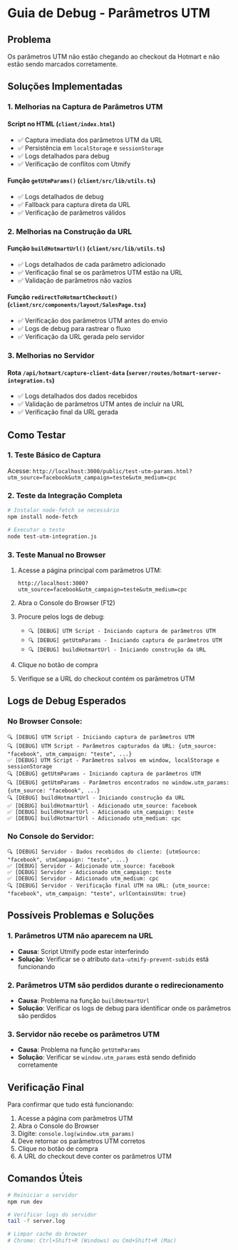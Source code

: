 # Guia de Debug - Parâmetros UTM

## Problema
Os parâmetros UTM não estão chegando ao checkout da Hotmart e não estão sendo marcados corretamente.

## Soluções Implementadas

### 1. Melhorias na Captura de Parâmetros UTM

#### Script no HTML (`client/index.html`)
- ✅ Captura imediata dos parâmetros UTM da URL
- ✅ Persistência em `localStorage` e `sessionStorage`
- ✅ Logs detalhados para debug
- ✅ Verificação de conflitos com Utmify

#### Função `getUtmParams()` (`client/src/lib/utils.ts`)
- ✅ Logs detalhados de debug
- ✅ Fallback para captura direta da URL
- ✅ Verificação de parâmetros válidos

### 2. Melhorias na Construção da URL

#### Função `buildHotmartUrl()` (`client/src/lib/utils.ts`)
- ✅ Logs detalhados de cada parâmetro adicionado
- ✅ Verificação final se os parâmetros UTM estão na URL
- ✅ Validação de parâmetros não vazios

#### Função `redirectToHotmartCheckout()` (`client/src/components/layout/SalesPage.tsx`)
- ✅ Verificação dos parâmetros UTM antes do envio
- ✅ Logs de debug para rastrear o fluxo
- ✅ Verificação da URL gerada pelo servidor

### 3. Melhorias no Servidor

#### Rota `/api/hotmart/capture-client-data` (`server/routes/hotmart-server-integration.ts`)
- ✅ Logs detalhados dos dados recebidos
- ✅ Validação de parâmetros UTM antes de incluir na URL
- ✅ Verificação final da URL gerada

## Como Testar

### 1. Teste Básico de Captura
Acesse: `http://localhost:3000/public/test-utm-params.html?utm_source=facebook&utm_campaign=teste&utm_medium=cpc`

### 2. Teste da Integração Completa
```bash
# Instalar node-fetch se necessário
npm install node-fetch

# Executar o teste
node test-utm-integration.js
```

### 3. Teste Manual no Browser
1. Acesse a página principal com parâmetros UTM:
   ```
   http://localhost:3000?utm_source=facebook&utm_campaign=teste&utm_medium=cpc
   ```

2. Abra o Console do Browser (F12)
3. Procure pelos logs de debug:
   - `🔍 [DEBUG] UTM Script - Iniciando captura de parâmetros UTM`
   - `🔍 [DEBUG] getUtmParams - Iniciando captura de parâmetros UTM`
   - `🔍 [DEBUG] buildHotmartUrl - Iniciando construção da URL`

4. Clique no botão de compra
5. Verifique se a URL do checkout contém os parâmetros UTM

## Logs de Debug Esperados

### No Browser Console:
```
🔍 [DEBUG] UTM Script - Iniciando captura de parâmetros UTM
🔍 [DEBUG] UTM Script - Parâmetros capturados da URL: {utm_source: "facebook", utm_campaign: "teste", ...}
✅ [DEBUG] UTM Script - Parâmetros salvos em window, localStorage e sessionStorage
🔍 [DEBUG] getUtmParams - Iniciando captura de parâmetros UTM
🔍 [DEBUG] getUtmParams - Parâmetros encontrados no window.utm_params: {utm_source: "facebook", ...}
🔍 [DEBUG] buildHotmartUrl - Iniciando construção da URL
✅ [DEBUG] buildHotmartUrl - Adicionado utm_source: facebook
✅ [DEBUG] buildHotmartUrl - Adicionado utm_campaign: teste
✅ [DEBUG] buildHotmartUrl - Adicionado utm_medium: cpc
```

### No Console do Servidor:
```
🔍 [DEBUG] Servidor - Dados recebidos do cliente: {utmSource: "facebook", utmCampaign: "teste", ...}
✅ [DEBUG] Servidor - Adicionado utm_source: facebook
✅ [DEBUG] Servidor - Adicionado utm_campaign: teste
✅ [DEBUG] Servidor - Adicionado utm_medium: cpc
🔍 [DEBUG] Servidor - Verificação final UTM na URL: {utm_source: "facebook", utm_campaign: "teste", urlContainsUtm: true}
```

## Possíveis Problemas e Soluções

### 1. Parâmetros UTM não aparecem na URL
- **Causa**: Script Utmify pode estar interferindo
- **Solução**: Verificar se o atributo `data-utmify-prevent-subids` está funcionando

### 2. Parâmetros UTM são perdidos durante o redirecionamento
- **Causa**: Problema na função `buildHotmartUrl`
- **Solução**: Verificar os logs de debug para identificar onde os parâmetros são perdidos

### 3. Servidor não recebe os parâmetros UTM
- **Causa**: Problema na função `getUtmParams`
- **Solução**: Verificar se `window.utm_params` está sendo definido corretamente

## Verificação Final

Para confirmar que tudo está funcionando:

1. Acesse a página com parâmetros UTM
2. Abra o Console do Browser
3. Digite: `console.log(window.utm_params)`
4. Deve retornar os parâmetros UTM corretos
5. Clique no botão de compra
6. A URL do checkout deve conter os parâmetros UTM

## Comandos Úteis

```bash
# Reiniciar o servidor
npm run dev

# Verificar logs do servidor
tail -f server.log

# Limpar cache do browser
# Chrome: Ctrl+Shift+R (Windows) ou Cmd+Shift+R (Mac)
``` 